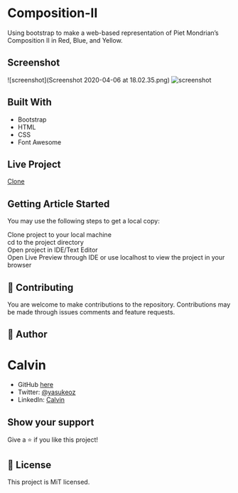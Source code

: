 # Composition-II

Using bootstrap to make a web-based representation of Piet Mondrian’s Composition II in Red, Blue, and Yellow.



  
## Screenshot

![screenshot](Screenshot 2020-04-06 at 18.02.35.png)
![screenshot](./images/screenshotFive.png)

## Built With  
  
- Bootstrap
- HTML
- CSS
- Font Awesome

  
## Live Project  

[Clone](https://amazing-colden-99bae9.netlify.com/)  




## Getting Article Started  
You may use the following steps to get a local copy:
  
Clone project to your local machine  
cd to the project directory  
Open project in IDE/Text Editor  
Open Live Preview through IDE or use localhost to view the project in your browser  
  
## 🤝 Contributing
You are welcome to make contributions to the repository. Contributions may be made through issues comments and feature requests.


## 👤 Author

# Calvin
- GitHub [here](https://github.com/calvinoea/)
- Twitter: [@yasukeoz](https://twitter.com/yasukeoz)
- LinkedIn: [Calvin](https://www.linkedin.com/in/calvin-ebun-amu-9b200017a/)

## Show your support  
Give a ⭐️ if you like this project!

## 📝 License  
This project is MiT licensed.





